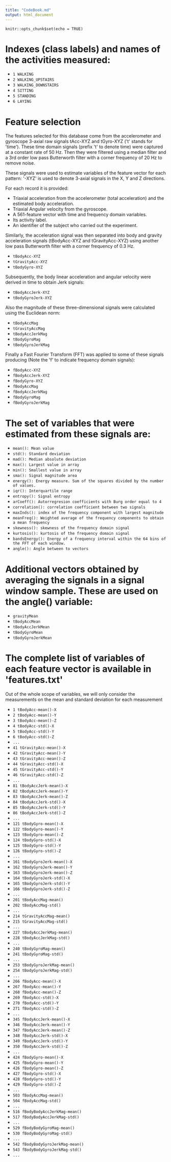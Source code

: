 ```yaml
---
title: "CodeBook.md"
output: html_document
---
```


```{r setup, include=FALSE}
knitr::opts_chunk$set(echo = TRUE)
```

# Indexes (class labels) and names of the activities measured:
* `1 WALKING`
* `2 WALKING_UPSTAIRS`
* `3 WALKING_DOWNSTAIRS`
* `4 SITTING`
* `5 STANDING`
* `6 LAYING`

# Feature selection
 
The features selected for this database come from the accelerometer and gyroscope 3-axial raw signals tAcc-XYZ and tGyro-XYZ ('t' stands for 'time'). These time domain signals (prefix 't' to denote time) were captured at a constant rate of 50 Hz. Then they were filtered using a median filter and a 3rd order low pass Butterworth filter with a corner frequency of 20 Hz to remove noise.

These signals were used to estimate variables of the feature vector for each pattern: '-XYZ' is used to denote 3-axial signals in the X, Y and Z directions.

For each record it is provided:

* Triaxial acceleration from the accelerometer (total acceleration) and the estimated body acceleration.
* Triaxial Angular velocity from the gyroscope. 
* A 561-feature vector with time and frequency domain variables. 
* Its activity label. 
* An identifier of the subject who carried out the experiment.

Similarly, the acceleration signal was then separated into body and gravity acceleration signals (tBodyAcc-XYZ and tGravityAcc-XYZ) using another low pass Butterworth filter with a corner frequency of 0.3 Hz.
 + `tBodyAcc-XYZ`
 + `tGravityAcc-XYZ`
 + `tBodyGyro-XYZ`

Subsequently, the body linear acceleration and angular velocity were derived in time to obtain Jerk signals:
 + `tBodyAccJerk-XYZ`
 + `tBodyGyroJerk-XYZ`

Also the magnitude of these three-dimensional signals were calculated using the Euclidean norm:
 + `tBodyAccMag`
 + `tGravityAccMag`
 + `tBodyAccJerkMag`
 + `tBodyGyroMag`
 + `tBodyGyroJerkMag`

Finally a Fast Fourier Transform (FFT) was applied to some of these signals producing (Note the 'f' to indicate frequency domain signals):
 + `fBodyAcc-XYZ`
 + `fBodyAccJerk-XYZ`
 + `fBodyGyro-XYZ`
 + `fBodyAccMag`
 + `fBodyAccJerkMag`
 + `fBodyGyroMag`
 + `fBodyGyroJerkMag`

# The set of variables that were estimated from these signals are: 

 + `mean(): Mean value`
 + `std(): Standard deviation`
 + `mad(): Median absolute deviation`
 + `max(): Largest value in array`
 + `min(): Smallest value in array`
 + `sma(): Signal magnitude area`
 + `energy(): Energy measure. Sum of the squares divided by the number of values.`
 + `iqr(): Interquartile range`
 + `entropy(): Signal entropy`
 + `arCoeff(): Autorregresion coefficients with Burg order equal to 4`
 + `correlation(): correlation coefficient between two signals`
 + `maxInds(): index of the frequency component with largest magnitude`
 + `meanFreq(): Weighted average of the frequency components to obtain a mean frequency`
 + `skewness(): skewness of the frequency domain signal`
 + `kurtosis(): kurtosis of the frequency domain signal`
 + `bandsEnergy(): Energy of a frequency interval within the 64 bins of the FFT of each window.`
 + `angle(): Angle between to vectors`

# Additional vectors obtained by averaging the signals in a signal window sample. These are used on the angle() variable:

 + `gravityMean`
 + `tBodyAccMean`
 + `tBodyAccJerkMean`
 + `tBodyGyroMean`
 + `tBodyGyroJerkMean`

# The complete list of variables of each feature vector is available in 'features.txt'
 
Out of the whole scope of variables, we will only consider the measurements on the mean and standard deviation for each measurement

 + `1 tBodyAcc-mean()-X`
 + `2 tBodyAcc-mean()-Y`
 + `3 tBodyAcc-mean()-Z`
 + `4 tBodyAcc-std()-X`
 + `5 tBodyAcc-std()-Y`
 + `6 tBodyAcc-std()-Z`
 + `...`
 + `41 tGravityAcc-mean()-X`
 + `42 tGravityAcc-mean()-Y`
 + `43 tGravityAcc-mean()-Z`
 + `44 tGravityAcc-std()-X`
 + `45 tGravityAcc-std()-Y`
 + `46 tGravityAcc-std()-Z`
 + `...`
 + `81 tBodyAccJerk-mean()-X`
 + `82 tBodyAccJerk-mean()-Y`
 + `83 tBodyAccJerk-mean()-Z`
 + `84 tBodyAccJerk-std()-X`
 + `85 tBodyAccJerk-std()-Y`
 + `86 tBodyAccJerk-std()-Z`
 + `...`
 + `121 tBodyGyro-mean()-X`
 + `122 tBodyGyro-mean()-Y`
 + `123 tBodyGyro-mean()-Z`
 + `124 tBodyGyro-std()-X`
 + `125 tBodyGyro-std()-Y`
 + `126 tBodyGyro-std()-Z`
 + `...`
 + `161 tBodyGyroJerk-mean()-X`
 + `162 tBodyGyroJerk-mean()-Y`
 + `163 tBodyGyroJerk-mean()-Z`
 + `164 tBodyGyroJerk-std()-X`
 + `165 tBodyGyroJerk-std()-Y`
 + `166 tBodyGyroJerk-std()-Z`
 + `...`
 + `201 tBodyAccMag-mean()`
 + `202 tBodyAccMag-std()`
 + `...`
 + `214 tGravityAccMag-mean()`
 + `215 tGravityAccMag-std()`
 + `...`
 + `227 tBodyAccJerkMag-mean()`
 + `228 tBodyAccJerkMag-std()`
 + `...`
 + `240 tBodyGyroMag-mean()`
 + `241 tBodyGyroMag-std()`
 + `...`
 + `253 tBodyGyroJerkMag-mean()`
 + `254 tBodyGyroJerkMag-std()`
 + `...`
 + `266 fBodyAcc-mean()-X`
 + `267 fBodyAcc-mean()-Y`
 + `268 fBodyAcc-mean()-Z`
 + `269 fBodyAcc-std()-X`
 + `270 fBodyAcc-std()-Y`
 + `271 fBodyAcc-std()-Z`
 + `...`
 + `345 fBodyAccJerk-mean()-X`
 + `346 fBodyAccJerk-mean()-Y`
 + `347 fBodyAccJerk-mean()-Z`
 + `348 fBodyAccJerk-std()-X`
 + `349 fBodyAccJerk-std()-Y`
 + `350 fBodyAccJerk-std()-Z`
 + `...`
 + `424 fBodyGyro-mean()-X`
 + `425 fBodyGyro-mean()-Y`
 + `426 fBodyGyro-mean()-Z`
 + `427 fBodyGyro-std()-X`
 + `428 fBodyGyro-std()-Y`
 + `429 fBodyGyro-std()-Z`
 + `...`
 + `503 fBodyAccMag-mean()`
 + `504 fBodyAccMag-std()`
 + `...`
 + `516 fBodyBodyAccJerkMag-mean()`
 + `517 fBodyBodyAccJerkMag-std()`
 + `...`
 + `529 fBodyBodyGyroMag-mean()`
 + `530 fBodyBodyGyroMag-std()`
 + `...`
 + `542 fBodyBodyGyroJerkMag-mean()`
 + `543 fBodyBodyGyroJerkMag-std()`
 + `...`